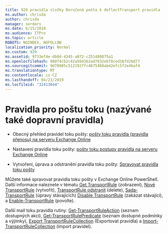 ```yaml
---
title: 929 pravidla složky Doručená pošta k deflectTransport pravidla
ms.author: chrisda
author: chrisda
manager: serdars
ms.date: 6/15/2018
ms.audience: ITPro
ms.topic: article
ROBOTS: NOINDEX, NOFOLLOW
localization_priority: Normal
ms.custom: 929
ms.assetid: 9733ef4e-db8d-4345-a072-c251480875a1
ms.openlocfilehash: 880f4cb2c42a564362ad7832ebf8ced16fd26d77
ms.sourcegitcommit: 9d78905c512192ffc4675468abd2efc5f2e4baf4
ms.translationtype: MT
ms.contentlocale: cs-CZ
ms.lasthandoff: 04/23/2019
ms.locfileid: "32413644"
---
```

# <a name="mail-flow-rules-also-known-as-transport-rules"></a>Pravidla pro poštu toku (nazývané také dopravní pravidla)

- Obecný přehled pravidel toku pošty: [pošty toku pravidla (pravidla přenosu) na serveru Exchange Online](https://technet.microsoft.com/library/jj919238.aspx)

- Nastavení pravidla toku pošty: [pošty toku postupy pravidla na serveru Exchange Online](https://technet.microsoft.com/library/dn600436.aspx)

- Vytvoření, úprava a odstranění pravidla toku pošty: [Spravovat pravidla toku pošty](https://technet.microsoft.com/library/jj657505.aspx)

Můžete také spravovat pravidla toku pošty v Exchange Online PowerShell. Další informace naleznete v tématu [Get TransportRule](https://docs.microsoft.com/powershell/module/exchange/policy-and-compliance/get-transportrule) (zobrazení), [Nové TransportRule](https://docs.microsoft.com/powershell/module/exchange/policy-and-compliance/new-transportrule) (vytvořit), [TransportRule odstranit](https://docs.microsoft.com/powershell/module/exchange/policy-and-compliance/remove-transportrule) (delete), [Sada-TransportRule](https://docs.microsoft.com/powershell/module/exchange/policy-and-compliance/set-transportrule) (úpravy stávajících) [Disable TransportRule](https://docs.microsoft.com/powershell/module/exchange/policy-and-compliance/disable-transportrule) (zakázat stávající), a [Enable-TransportRule](https://docs.microsoft.com/powershell/module/exchange/policy-and-compliance/enable-transportrule) (povolte).

Další mail toku pravidla rutiny: [Get-TransportRuleAction](https://docs.microsoft.com/powershell/module/exchange/policy-and-compliance/get-transportruleaction) (seznam dostupných akcí), [Get-TransportRulePredicate](https://docs.microsoft.com/powershell/module/exchange/policy-and-compliance/get-transportrulepredicate) (seznam dostupné podmínky a výjimky), [Export TransportRuleCollection](https://docs.microsoft.com/powershell/module/exchange/policy-and-compliance/export-transportrulecollection) (Exportovat pravidla) a [ Import-TransportRuleCollection](https://docs.microsoft.com/powershell/module/exchange/policy-and-compliance/import-transportrulecollection) (import pravidel).
